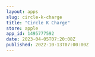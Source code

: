 ```yaml
---
layout: apps
slug: circle-k-charge
title: "Circle K Charge"
store: apple
app_id: 1495777592
date: 2023-04-05T07:20:08Z
published: 2022-10-13T07:00:00Z
---
```

